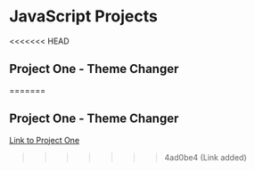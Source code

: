 # JavaScript Projects

<<<<<<< HEAD
## Project One - Theme Changer
=======
## Project One - Theme Changer

[Link to Project One](https://github.com/shubhamhire16/Learn-Javascript/tree/7c0da4f94d0b0baf06efaf682b37a9bfa36dbee8/07_projects)
>>>>>>> 4ad0be4 (Link added)
